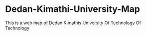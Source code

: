# Dedan-Kimathi-University-Map
This is a web map of Dedan Kimathis University Of Technology Of Technology
